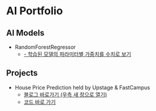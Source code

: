 # AI Portfolio

## AI Models<br>
- RandomForestRegressor
  - <a href='https://github.com/danielinjesus/ai_portfolio/blob/main/ai_snippets/measure_parameters'>- 학습된 모델의 파라미터별 가중치를 수치로 보기</a>

## Projects <br>
- House Price Prediction held by Upstage & FastCampus
  - <a href='https://velog.io/@dani_god/series/%EA%B2%BD%EC%A7%84%EB%8C%80%ED%9A%8C-House-Price' target='_blank'>블로그 바로가기 (우측 새 창으로 열기)</a>
  - <a href='https://github.com/danielinjesus/AI_Portfolio/tree/main/AI_Projects/House_Price_Prediction'>코드 바로 가기</a>
